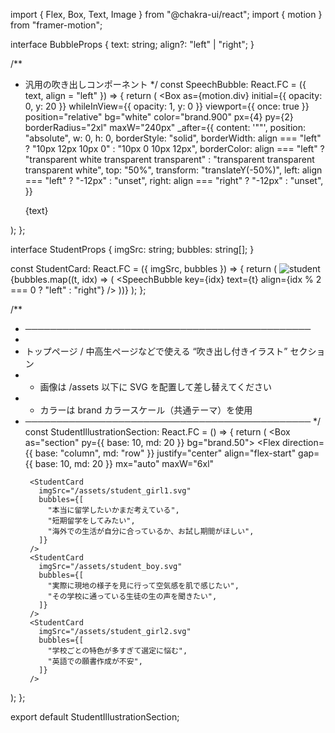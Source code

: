 import { Flex, Box, Text, Image } from "@chakra-ui/react";
import { motion } from "framer-motion";

interface BubbleProps {
  text: string;
  align?: "left" | "right";
}

/**
 * 汎用の吹き出しコンポーネント
 */
const SpeechBubble: React.FC<BubbleProps> = ({ text, align = "left" }) => {
  return (
    <Box
      as={motion.div}
      initial={{ opacity: 0, y: 20 }}
      whileInView={{ opacity: 1, y: 0 }}
      viewport={{ once: true }}
      position="relative"
      bg="white"
      color="brand.900"
      px={4}
      py={2}
      borderRadius="2xl"
      maxW="240px"
      _after={{
        content: '""',
        position: "absolute",
        w: 0,
        h: 0,
        borderStyle: "solid",
        borderWidth: align === "left" ? "10px 12px 10px 0" : "10px 0 10px 12px",
        borderColor:
          align === "left"
            ? "transparent white transparent transparent"
            : "transparent transparent transparent white",
        top: "50%",
        transform: "translateY(-50%)",
        left: align === "left" ? "-12px" : "unset",
        right: align === "right" ? "-12px" : "unset",
      }}
    >
      <Text fontSize="sm" lineHeight="1.4">
        {text}
      </Text>
    </Box>
  );
};

interface StudentProps {
  imgSrc: string;
  bubbles: string[];
}

const StudentCard: React.FC<StudentProps> = ({ imgSrc, bubbles }) => {
  return (
    <Flex direction="column" align="center" gap={3}>
      <Image src={imgSrc} alt="student" boxSize="120px" />
      {bubbles.map((t, idx) => (
        <SpeechBubble key={idx} text={t} align={idx % 2 === 0 ? "left" : "right"} />
      ))}
    </Flex>
  );
};

/**
 * ──────────────────────────────────────────────
 * <StudentIllustrationSection />
 * トップページ / 中高生ページなどで使える “吹き出し付きイラスト” セクション
 * - 画像は /assets 以下に SVG を配置して差し替えてください
 * - カラーは brand カラースケール（共通テーマ）を使用
 * ──────────────────────────────────────────────
 */
const StudentIllustrationSection: React.FC = () => {
  return (
    <Box as="section" py={{ base: 10, md: 20 }} bg="brand.50">
      <Flex
        direction={{ base: "column", md: "row" }}
        justify="center"
        align="flex-start"
        gap={{ base: 10, md: 20 }}
        mx="auto"
        maxW="6xl"
      >
        <StudentCard
          imgSrc="/assets/student_girl1.svg"
          bubbles={[
            "本当に留学したいかまだ考えている",
            "短期留学をしてみたい",
            "海外での生活が自分に合っているか、お試し期間がほしい",
          ]}
        />
        <StudentCard
          imgSrc="/assets/student_boy.svg"
          bubbles={[
            "実際に現地の様子を見に行って空気感を肌で感じたい",
            "その学校に通っている生徒の生の声を聞きたい",
          ]}
        />
        <StudentCard
          imgSrc="/assets/student_girl2.svg"
          bubbles={[
            "学校ごとの特色が多すぎて選定に悩む",
            "英語での願書作成が不安",
          ]}
        />
      </Flex>
    </Box>
  );
};

export default StudentIllustrationSection;
